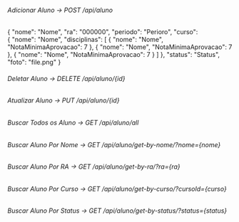 ###### Adicionar Aluno -> POST /api/aluno
{
    "nome": "Nome",
    "ra": "000000",
    "periodo": "Perioro",
    "curso":  
        {
            "nome": "Nome",
            "disciplinas": [
                {
                    "nome": "Nome",
                    "NotaMinimaAprovacao": 7
                },
                {
                    "nome": "Nome",
                    "NotaMinimaAprovacao": 7
                },
                {
                    "nome": "Nome",
                    "NotaMinimaAprovacao": 7
                }
            ]
        },
    "status": "Status",
    "foto": "file.png"
}

###### Deletar Aluno ->  DELETE /api/aluno/{id}

###### Atualizar Aluno ->  PUT /api/aluno/{id}

###### Buscar Todos os Aluno -> GET /api/aluno/all

###### Buscar Aluno Por Nome -> GET /api/aluno/get-by-nome/?nome={nome}

###### Buscar Aluno Por RA -> GET /api/aluno/get-by-ra/?ra={ra}

###### Buscar Aluno Por Curso -> GET /api/aluno/get-by-curso/?cursoId={curso}

###### Buscar Aluno Por Status -> GET /api/aluno/get-by-status/?status={status}
